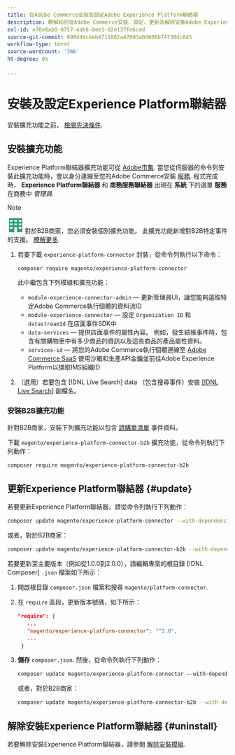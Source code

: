 ```yaml
---
title: 從Adobe Commerce安裝及設定Adobe Experience Platform聯結器
description: 瞭解如何從Adobe Commerce安裝、設定、更新及解除安裝Adobe Experience Platform Connector。
exl-id: e78e8ab0-8757-4ab6-8ee1-d2e137fe6ced
source-git-commit: 898d49cbeb4711862a47693a0d608b74730dc845
workflow-type: tm+mt
source-wordcount: '366'
ht-degree: 0%

---
```


# 安裝及設定Experience Platform聯結器

安裝擴充功能之前， [檢閱先決條件](overview.md#prereqs).

## 安裝擴充功能

Experience Platform聯結器擴充功能可從 [Adobe市集](https://marketplace.magento.com/magento-experience-platform-connector.html). 當您從伺服器的命令列安裝此擴充功能時，會以身分連線至您的Adobe Commerce安裝 [服務](../landing/saas.md). 程式完成時， **Experience Platform聯結器** 和 **商務服務聯結器** 出現在 **系統** 下的選單 **服務** 在商務中 _管理員_.

>[!NOTE]
>
>![Adobe Commerce的B2B](../assets/b2b.svg) 對於B2B商家，您必須安裝個別擴充功能。 此擴充功能新增對B2B特定事件的支援。 [瞭解更多](#install-the-b2b-extension).


1. 若要下載 `experience-platform-connector` 封裝，從命令列執行以下命令：

   ```bash
   composer require magento/experience-platform-connector
   ```

   此中繼包含下列模組和擴充功能：

   * `module-experience-connector-admin`  — 更新管理員UI，讓您能夠選取特定Adobe Commerce執行個體的資料流ID
   * `module-experience-connector`  — 設定 `Organization ID` 和 `datastreamId` 在店面事件SDK中
   * `data-services`  — 提供店面事件的屬性內容。 例如，發生結帳事件時，包含有關購物車中有多少商品的資訊以及這些商品的產品屬性資料。
   * `services-id`  — 將您的Adobe Commerce執行個體連線至 [Adobe Commerce SaaS](../landing/saas.md) 使用沙箱和生產API金鑰並前往Adobe Experience Platform以擷取IMS組織ID

1. （選用）若要包含 [!DNL Live Search] data （包含搜尋事件）安裝 [[!DNL Live Search]](../live-search/install.md) 副檔名。

### 安裝B2B擴充功能

針對B2B商家，安裝下列擴充功能以包含 [請購單清單](events.md#b2b-events) 事件資料。

下載 `magento/experience-platform-connector-b2b` 擴充功能，從命令列執行下列動作：

```bash
composer require magento/experience-platform-connector-b2b
```

## 更新Experience Platform聯結器 {#update}

若要更新Experience Platform聯結器，請從命令列執行下列動作：

```bash
composer update magento/experience-platform-connector --with-dependencies
```

或者，對於B2B商家：

```bash
composer update magento/experience-platform-connector-b2b --with-dependencies
```

若要更新至主要版本（例如從1.0.0到2.0.0），請編輯專案的根目錄 [!DNL Composer] `.json` 檔案如下所示：

1. 開啟根目錄 `composer.json` 檔案和搜尋 `magento/platform-connector`.

1. 在 `require` 區段，更新版本號碼，如下所示：

   ```json
   "require": {
      ...
      "magento/experience-platform-connector": "^2.0",
      ...
    }
   ```

1. **儲存** `composer.json`. 然後，從命令列執行下列動作：

   ```bash
   composer update magento/experience-platform-connector –-with-dependencies
   ```

   或者，對於B2B商家：

   ```bash
   composer update magento/experience-platform-connector-b2b --with-dependencies
   ```

## 解除安裝Experience Platform聯結器 {#uninstall}

若要解除安裝Experience Platform聯結器，請參閱 [解除安裝模組](https://experienceleague.adobe.com/docs/commerce-operations/installation-guide/tutorials/uninstall-modules.html).
